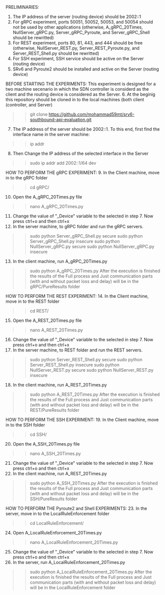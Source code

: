 PRELIMINARIES:

1. The IP address of the server (routing device) should be 2002::1
2. For gRPC experiment, ports 50051, 50052, 50053, and 50054 should not be used by other applications (otherwise, A_gRPC_20Times, NullServer_gRPC.py, Server_gRPC_Pyroute, and Server_gRPC_Shell should be rewritted)
3. For REST experiment, ports 80, 81, 443, and 444 should be free (otherwise, NullServer_REST.py, Server_REST_Pyroute.py, and Server_REST_Shell.py should be rewritted)
4. For SSH experiment, SSH service should be active on the Server (routing device)
5. SRv6 and Pyroute2 should be installed and active on the Server (routing device)



BEFORE STARTING THE EXPERIMENTS:
This experiment is designed for a two machine secenario in which the SDN controller is considerd as the client and the routing device is considered as the Server.
6. At the beginig this repository should be cloned in to the local machines (both client (controller, and Server)
>> git clone https://github.com/mohammad59mt/srv6-southbound-api-evaluation.git
7. The IP address of the server should be 2002::1. To this end, first find the interface name in the server machine:
>> ip addr
8. Then Change the IP address of the selected interface in the Server
>> sudo ip addr add 2002::1/64 dev <interface name>



HOW TO PERFORM THE gRPC EXPERIMENT:
9. In the Client machine, move in to the gRPC folder
>> cd gRPC/
10. Open the A_gRPC_20Times.py file
>> nano A_gRPC_20Times.py
11. Change the value of "_Device" variable to the selected <interface> in step 7. Now press ctrl+o and then ctrl+x
12. In the server machine, to gRPC folder and run the gRPC servers.
>> sudo python Server_gRPC_Shell.py secure
>> sudo python Server_gRPC_Shell.py insecure
>> sudo python NullServer_gRPC.py secure
>> sudo python NullServer_gRPC.py insecure
13. In the client machine, run A_gRPC_20Times.py
>> sudo python A_gRPC_20Times.py
After the execution is finished the results of the Full process and Just communication parts (with and without packet loss and delay) will be in the gRPC/PureResults folder



HOW TO PERFORM THE REST EXPERIMENT:
14. In the Client machine, move in to the REST folder
>> cd REST/
15. Open the A_REST_20Times.py file
>> nano A_REST_20Times.py
16. Change the value of "_Device" variable to the selected <interface> in step 7. Now press ctrl+o and then ctrl+x
17. In the server machine, to REST folder and run the REST servers.
>> sudo python Server_REST_Shell.py secure
>> sudo python Server_REST_Shell.py insecure
>> sudo python NullServer_REST.py secure
>> sudo python NullServer_REST.py insecure
18. In the client machine, run A_REST_20Times.py
>> sudo python A_REST_20Times.py
After the execution is finished the results of the Full process and Just communication parts (with and without packet loss and delay) will be in the REST/PureResults folder



HOW TO PERFORM THE SSH EXPERIMENT:
19. In the Client machine, move in to the SSH folder
>> cd SSH/
20. Open the A_SSH_20Times.py file
>> nano A_SSH_20Times.py
21. Change the value of "_Device" variable to the selected <interface> in step 7. Now press ctrl+o and then ctrl+x
22. In the client machine, run A_REST_20Times.py
>> sudo python A_SSH_20Times.py
After the execution is finished the results of the Full process and Just communication parts (with and without packet loss and delay) will be in the SSH/PureResults folder



HOW TO PERFORM THE Pyroute2 and Shell EXPERIMENTS:
23. In the server, move in to the LocalRuleEnforcement folder
>> cd LocalRuleEnforcement/
24. Open A_LocalRuleEnforcement_20Times.py
>> nano A_LocalRuleEnforcement_20Times.py
25. Change the value of "_Device" variable to the selected <interface> in step 7. Now press ctrl+o and then ctrl+x
26. In the server, run A_LocalRuleEnforcement_20Times.py
>> sudo python A_LocalRuleEnforcement_20Times.py
After the execution is finished the results of the Full process and Just communication parts (with and without packet loss and delay) will be in the LocalRuleEnforcement folder
